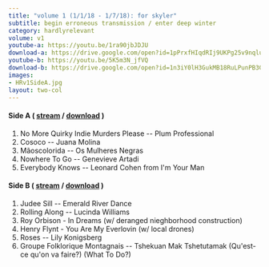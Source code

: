 ```yaml
---
title: "volume 1 (1/1/18 - 1/7/18): for skyler"
subtitle: begin erroneous transmission / enter deep winter 
category: hardlyrelevant
volume: v1
youtube-a: https://youtu.be/1ra90jbJDJU
download-a: https://drive.google.com/open?id=1pPrxfHIqdRIj9UKPg25v9nqluo8xQmCV
youtube-b: https://youtu.be/5K5m3N_jfVQ
download-b: https://drive.google.com/open?id=1n3iY0lH3GukMB18RuLPunPB3G9VtT80S
images: 
- HRv1SideA.jpg
layout: two-col 
---
```

#### Side A ( <a target="_blank" href="{{ page.youtube-a }}">stream</a> / <a target="_blank" href="{{ page.download-a }}">download</a> ) ####
1. No More Quirky Indie Murders Please -- Plum Professional
2. Cosoco -- Juana Molina
3. Mãoscolorida -- Os Mulheres Negras
4. Nowhere To Go -- Genevieve Artadi
5. Everybody Knows -- Leonard Cohen from I'm Your Man

#### Side B ( <a target="_blank" href="{{ page.youtube-b }}">stream</a> / <a target="_blank" href="{{ page.download-b }}">download</a> ) ####
1. Judee Sill -- Emerald River Dance
2. Rolling Along -- Lucinda Williams
3. Roy Orbison - In Dreams (w/ deranged nieghborhood construction)
4. Henry Flynt - You Are My Everlovin (w/ local drones)
5. Roses -- Lily Konigsberg
6. Groupe Folklorique Montagnais -- Tshekuan Mak Tshetutamak (Qu'est-ce qu'on va faire?) (What To Do?)
